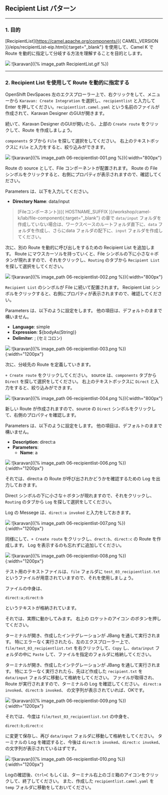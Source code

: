 ## Recipient List パターン
---

### 1. 目的

[RecipientList](https://camel.apache.org/components/{{ CAMEL_VERSION }}/eips/recipientList-eip.html){:target="_blank"} を使用して、Camel K で Route を動的に指定して分岐する方法を理解することを目的とします。

![](images/RecipientList.gif)
![karavan]({% image_path RecipientList.gif %})

---

### 2. Recipient List を使用して Route を動的に指定する

OpenShift DevSpaces 左のエクスプローラー上で、右クリックをして、メニューから `Karavan: Create Integration` を選択し、`recipientlist` と入力して Enter を押してください。`recipientlist.camel.yaml` という名前のファイルが作成されて、Karavan Designer のGUIが開きます。

続いて、Karavan Designer のGUIが開いたら、上部の `Create route` をクリックして、Route を作成しましょう。

`components` タブから `File` を探して選択をしてください。
右上のテキストボックスに `File` と入力をすると、絞り込みができます。

![](images/06-recipientlist-001.png)
![karavan]({% image_path 06-recipientlist-001.png %}){:width="800px"}

Route の source として、File コンポーネントが配置されます。
Route の File シンボルをクリックすると、右側にプロパティが表示されますので、確認してください。

Parameters は、以下を入力してください。

* **Directory Name**: data/input

> [Fileコンポーネント]({{ HOSTNAME_SUFFIX }}/workshop/camel-k/lab/file-component){:target="_blank"} の章で `data/input` フォルダを作成していない場合は、ワークスペースのルートフォルダ直下に、`data` フォルダを作成し、さらにdata フォルダの配下に、`input` フォルダを作成してください。

次に、別の Route を動的に呼び出しをするための Recipient List を追加します。
Route にマウスカーソルを持っていくと、File シンボルの下に小さな＋ボタンが現れますので、それをクリックし、`Routing` のタブから `Recipient List` を探して選択をしてください。

![](images/06-recipientlist-002.png)
![karavan]({% image_path 06-recipientlist-002.png %}){:width="800px"}

`Recipient List` のシンボルが File に続いて配置されます。
Recipient List シンボルをクリックすると、右側にプロパティが表示されますので、確認してください。

Parameters は、以下のように設定をします。
他の項目は、デフォルトのままで構いません。

* **Language**: simple
* **Expression**: ${bodyAs(String)}
* **Delimiter**: ; (セミコロン)

![](images/06-recipientlist-003.png)
![karavan]({% image_path 06-recipientlist-003.png %}){:width="1200px"}

次に、分岐先の Route を定義していきます。

`+ Create route` をクリックしてください。
source は、`components` タブから `Direct` を探して選択をしてください。
右上のテキストボックスに `Direct` と入力をすると、絞り込みができます。

![](images/06-recipientlist-004.png)
![karavan]({% image_path 06-recipientlist-004.png %}){:width="800px"}

新しい Route が作成されますので、source の `Direct` シンボルをクリックして、右側のプロパティを確認します。

Parameters は、以下のように設定をします。
他の項目は、デフォルトのままで構いません。

* **Description**: direct:a
* **Parameters**:
  * **Name**: a

![](images/06-recipientlist-006.png)
![karavan]({% image_path 06-recipientlist-006.png %}){:width="1200px"}

それでは、direct:a の Route が呼び出されかどうかを確認するための Log を出力しておきます。

Direct シンボルの下に小さな＋ボタンが現れますので、それをクリックし、`Routing` のタブから `Log` を探して選択をしてください。

Log の Messege は、`direct:a invoked` と入力をしておきます。

![](images/06-recipientlist-007.png)
![karavan]({% image_path 06-recipientlist-007.png %}){:width="1200px"}

同様にして、`+ Create route` をクリックし、`drect:b`、`direct:c` の Route を作成します。
Log を表示するのも忘れずに追加してください。

![](images/06-recipientlist-008.png)
![karavan]({% image_path 06-recipientlist-008.png %}){:width="1200px"}

テスト用のテキストファイルは、`file` フォルダに `test_03_recipientlist.txt` というファイルが用意されていますので、それを使用しましょう。

ファイルの中身は、

```
direct:a;direct:b
```
というテキストが格納されています。


それでは、実際に動かしてみます。
右上の ロケットのアイコン のボタンを押してください。

ターミナルが開き、作成したインテグレーションが JBang を通して実行されます。
特にエラーなく実行されたら、左のエクスプローラー上で、`file/test_03_recipientlist.txt` を右クリックして、`Copy` し、`data/input` フォルダの中に `Paste` して、ファイルを指定のフォルダに格納してください。

ターミナルが開き、作成したインテグレーションが JBang を通して実行されます。
特にエラーなく実行されたら、先ほど作成した `recipient.txt` を `data/input` フォルダに移動して格納をしてください。
ファイルが取得され、Route が実行されますので、ターミナルの Log を確認してください。
`direct:a invoked`、`direct:b invoked`、 の文字列が表示されていれば、OKです。 

![](images/06-recipientlist-009.png)
![karavan]({% image_path 06-recipientlist-009.png %}){:width="1200px"}

それでは、今度は `file/test_03_recipientlist.txt` の中身を、

```
direct:b;direct:c
```

に変更て保存し、再び `data/input` フォルダに移動して格納をしてください。
ターミナルの Log を確認すると、今後は `direct:b invoked`、`direct:c invoked`、 の文字列が表示されているはずです。 

![](images/06-recipientlist-010.png)
![karavan]({% image_path 06-recipientlist-010.png %}){:width="1200px"}

Logの確認後、`Ctrl+C` もしくは、ターミナル右上のゴミ箱のアイコンをクリックして、終了してください。
また、作成した `recipientlist.camel.yaml` を `temp` フォルダに移動をしておいてください。 